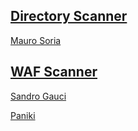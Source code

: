 ## [Directory Scanner](https://github.com/maurosoria/dirsearch)
[Mauro Soria](https://twitter.com/_maurosori)
## [WAF Scanner](https://github.com/EnableSecurity/wafw00f)
[Sandro Gauci](https://twitter.com/sandrogauci)

[Paniki](https://twitter.com/0xinfection)

